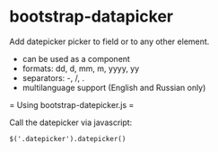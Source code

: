 bootstrap-datapicker
====================

Add datepicker picker to field or to any other element.
* can be used as a component
* formats: dd, d, mm, m, yyyy, yy
* separators: -, /, .
* multilanguage support (English and Russian only)

= Using bootstrap-datepicker.js =

Call the datepicker via javascript:

    $('.datepicker').datepicker()